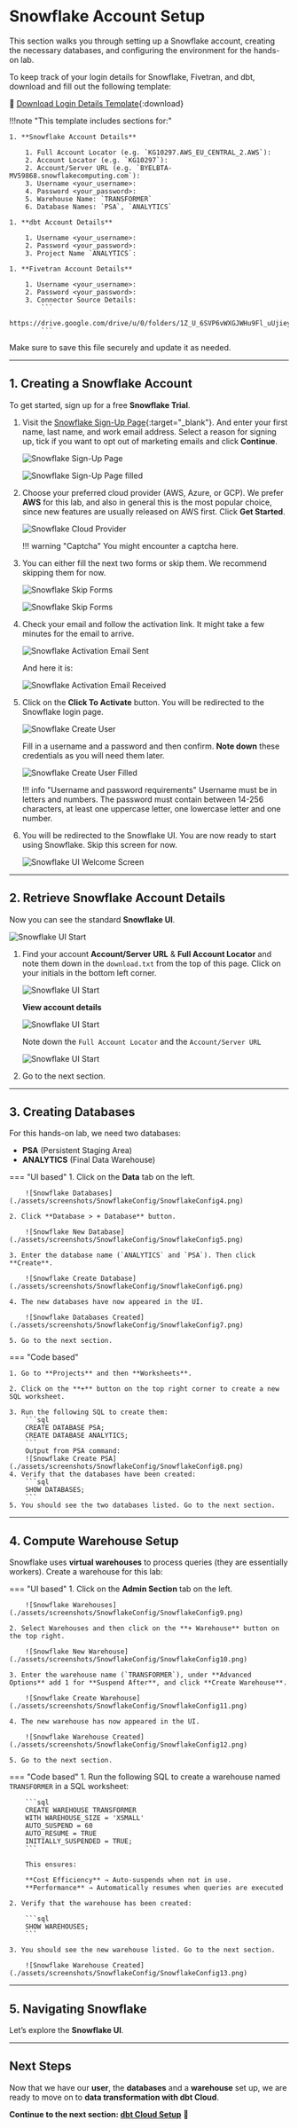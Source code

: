# Snowflake Account Setup

This section walks you through setting up a Snowflake account, creating the necessary databases, and configuring the environment for the hands-on lab.

To keep track of your login details for Snowflake, Fivetran, and dbt, download and fill out the following template:

📄 [Download Login Details Template](assets/templates/login_details_template.txt){:download}


!!!note "This template includes sections for:"

    1. **Snowflake Account Details**

        1. Full Account Locator (e.g. `KG10297.AWS_EU_CENTRAL_2.AWS`):
        2. Account Locator (e.g. `KG10297`):
        2. Account/Server URL (e.g. `BYELBTA-MV59868.snowflakecomputing.com`): 
        3. Username <your_username>:
        4. Password <your_password>:
        5. Warehouse Name: `TRANSFORMER`
        6. Database Names: `PSA`, `ANALYTICS`

    1. **dbt Account Details**
        
        1. Username <your_username>:
        2. Password <your_password>:
        3. Project Name `ANALYTICS`:

    1. **Fivetran Account Details**

        1. Username <your_username>:
        2. Password <your_password>:
        3. Connector Source Details:
            ```
            https://drive.google.com/drive/u/0/folders/1Z_U_6SVP6vWXGJWHu9Fl_uUjieyVjaWX
            ```

Make sure to save this file securely and update it as needed.

---

## 1. Creating a Snowflake Account

To get started, sign up for a free **Snowflake Trial**.

1. Visit the [Snowflake Sign-Up Page](https://signup.snowflake.com/){:target="_blank"}. And enter your first name, last name, and work email address. Select a reason for signing up, tick if you want to opt out of marketing emails and click **Continue**.

    ![Snowflake Sign-Up Page](./assets/screenshots/SnowSignup/SnowSignup1.png)

    ![Snowflake Sign-Up Page filled](./assets/screenshots/SnowSignup/SnowSignup2.png)

2. Choose your preferred cloud provider (AWS, Azure, or GCP). We prefer **AWS** for this lab, and also in general this is the most popular choice, since new features are usually released on AWS first. Click **Get Started**.

    ![Snowflake Cloud Provider](./assets/screenshots/SnowSignup/SnowSignup3.png)

    !!! warning "Captcha"
        You might encounter a captcha here.

3. You can either fill the next two forms or skip them. We recommend skipping them for now.

    ![Snowflake Skip Forms](./assets/screenshots/SnowSignup/SnowSignup4.png)

    ![Snowflake Skip Forms](./assets/screenshots/SnowSignup/SnowSignup5.png)

4. Check your email and follow the activation link. It might take a few minutes for the email to arrive.

    ![Snowflake Activation Email Sent](./assets/screenshots/SnowSignup/SnowSignup6.png)

    And here it is:

    ![Snowflake Activation Email Received](./assets/screenshots/SnowSignup/SnowSignup7.png)

5. Click on the **Click To Activate** button. You will be redirected to the Snowflake login page.

    ![Snowflake Create User](./assets/screenshots/SnowSignup/SnowSignup8.png)

    Fill in a username and a password and then confirm. **Note down** these credentials as you will need them later.

    ![Snowflake Create User Filled](./assets/screenshots/SnowSignup/SnowSignup9.png)

    !!! info "Username and password requirements"
        Username must be in letters and numbers.
        The password must contain between 14-256 characters, at least one uppercase letter, one lowercase letter and one number.

6. You will be redirected to the Snowflake UI. You are now ready to start using Snowflake. Skip this screen for now.

    ![Snowflake UI Welcome Screen](./assets/screenshots/SnowSignup/SnowSignup10.png)
---

## 2. Retrieve Snowflake Account Details

Now you can see the standard **Snowflake UI**.

![Snowflake UI Start](./assets/screenshots/SnowflakeConfig/SnowflakeConfig1.png)

1. Find your account **Account/Server URL** & **Full Account Locator** and note them down in the `download.txt` from the top of this page. Click on your initials in the bottom left corner.

    ![Snowflake UI Start](./assets/screenshots/SnowflakeConfig/SnowflakeConfig2.png)

    **View account details**

    ![Snowflake UI Start](./assets/screenshots/SnowflakeConfig/SnowflakeConfig2z1.png)

    Note down the `Full Account Locator` and the `Account/Server URL`

    ![Snowflake UI Start](./assets/screenshots/SnowflakeConfig/SnowflakeConfig3.png)

2. Go to the next section.



---
## 3. Creating Databases

For this hands-on lab, we need two databases:
- **PSA** (Persistent Staging Area)
- **ANALYTICS** (Final Data Warehouse)

=== "UI based"
    1. Click on the **Data** tab on the left.

        ![Snowflake Databases](./assets/screenshots/SnowflakeConfig/SnowflakeConfig4.png)

    2. Click **Database > + Database** button.

        ![Snowflake New Database](./assets/screenshots/SnowflakeConfig/SnowflakeConfig5.png)

    3. Enter the database name (`ANALYTICS` and `PSA`). Then click **Create**.

        ![Snowflake Create Database](./assets/screenshots/SnowflakeConfig/SnowflakeConfig6.png)

    4. The new databases have now appeared in the UI.

        ![Snowflake Databases Created](./assets/screenshots/SnowflakeConfig/SnowflakeConfig7.png)

    5. Go to the next section.



=== "Code based"
    
    1. Go to **Projects** and then **Worksheets**.

    2. Click on the **+** button on the top right corner to create a new SQL worksheet.

    3. Run the following SQL to create them:
        ```sql
        CREATE DATABASE PSA;
        CREATE DATABASE ANALYTICS;
        ```
        Output from PSA command:
        ![Snowflake Create PSA](./assets/screenshots/SnowflakeConfig/SnowflakeConfig8.png)
    4. Verify that the databases have been created:
        ```sql
        SHOW DATABASES;
        ```
    5. You should see the two databases listed. Go to the next section.



---

## 4. Compute Warehouse Setup

Snowflake uses **virtual warehouses** to process queries (they are essentially workers). Create a warehouse for this lab:

=== "UI based"
    1. Click on the **Admin Section** tab on the left.

        ![Snowflake Warehouses](./assets/screenshots/SnowflakeConfig/SnowflakeConfig9.png)

    2. Select Warehouses and then click on the **+ Warehouse** button on the top right.

        ![Snowflake New Warehouse](./assets/screenshots/SnowflakeConfig/SnowflakeConfig10.png)

    3. Enter the warehouse name (`TRANSFORMER`), under **Advanced Options** add 1 for **Suspend After**, and click **Create Warehouse**.

        ![Snowflake Create Warehouse](./assets/screenshots/SnowflakeConfig/SnowflakeConfig11.png)

    4. The new warehouse has now appeared in the UI.

        ![Snowflake Warehouse Created](./assets/screenshots/SnowflakeConfig/SnowflakeConfig12.png)

    5. Go to the next section.

=== "Code based"
    1. Run the following SQL to create a warehouse named `TRANSFORMER` in a SQL worksheet:

        ```sql
        CREATE WAREHOUSE TRANSFORMER
        WITH WAREHOUSE_SIZE = 'XSMALL'
        AUTO_SUSPEND = 60
        AUTO_RESUME = TRUE
        INITIALLY_SUSPENDED = TRUE;
        ```

        This ensures:

        **Cost Efficiency** → Auto-suspends when not in use.  
        **Performance** → Automatically resumes when queries are executed

    2. Verify that the warehouse has been created:

        ```sql
        SHOW WAREHOUSES;
        ```

    3. You should see the new warehouse listed. Go to the next section.
    
        ![Snowflake Warehouse Created](./assets/screenshots/SnowflakeConfig/SnowflakeConfig13.png)



---

## 5. Navigating Snowflake

Let’s explore the **Snowflake UI**.


---

## Next Steps

Now that we have our **user**, the **databases** and a **warehouse** set up, we are ready to move on to **data transformation with dbt Cloud**.

 **Continue to the next section: [dbt Cloud Setup](dbt-setup.md)** 🚀